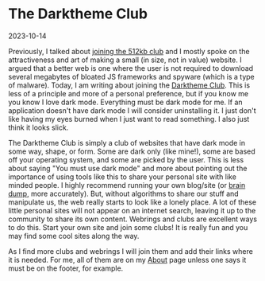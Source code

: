 # The Darktheme Club

2023-10-14

Previously, I talked about [joining the 512kb club](https://mnsr.win/512KB/) and I mostly spoke on the attractiveness and art of making a small (in size, not in value) website. I argued that a better web is one where the user is not required to download several megabytes of bloated JS frameworks and spyware (which is a type of malware). Today, I am writing about joining the [Darktheme Club](https://darktheme.club). This is less of a principle and more of a personal preference, but if you know me you know I love dark mode. Everything must be dark mode for me. If an application doesn't have dark mode I will consider uninstalling it. I just don't like having my eyes burned when I just want to read something. I also just think it looks slick. 

The Darktheme Club is simply a club of websites that have dark mode in some way, shape, or form. Some are dark only (like mine!), some are based off your operating system, and some are picked by the user. This is less about saying "You must use dark mode" and more about pointing out the importance of using tools like this to share your personal site with like minded people. I highly recommend running your own blog/site (or [brain dump](https://bt.ht/dump/), more accurately). But, without algorithms to share our stuff and manipulate us, the web really starts to look like a lonely place. A lot of these little personal sites will not appear on an internet search, leaving it up to the community to share its own content. Webrings and clubs are excellent ways to do this. Start your own site and join some clubs! It is really fun and you may find some cool sites along the way. 

As I find more clubs and webrings I will join them and add their links where it is needed. For me, all of them are on my [About](https://mnsr.win/about/) page unless one says it must be on the footer, for example. 